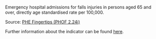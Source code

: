 Emergency hospital admissions for falls injuries in persons aged 65 and over, directly age standardised rate per 100,000.

Source: [PHE Fingertips (PHOF 2.24i)](https://fingertips.phe.org.uk/profile/public-health-outcomes-framework)

Further information about the indicator can be found [here](https://fingertips.phe.org.uk/search/22401).

